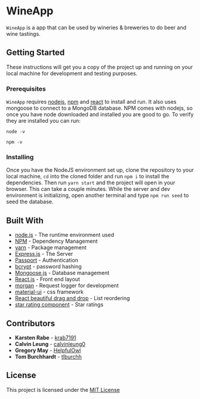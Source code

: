 # WineApp

`WineApp` is a app that can be used by wineries & breweries to do beer and wine tastings.

## Getting Started

These instructions will get you a copy of the project up and running on your local machine for development and testing purposes.

### Prerequisites

`WineApp` requires [nodejs](https://nodejs.org/en/download/), [npm](https://www.npmjs.com/) and [react](https://reactjs.org/) to install and run. It also uses mongoose to connect to a MongoDB database. NPM comes with nodejs, so once you have node downloaded and installed you are good to go. To verify they are installed you can run:
```
node -v
```
```
npm -v
```

### Installing

Once you have the NodeJS environment set up, clone the repository to your local machine, `cd` into the cloned folder and run `npm i` to install the dependencies. Then run `yarn start` and the project will open in your browser. This can take a couple minutes. While the server and dev environment is initializing, open another terminal and type `npm run seed` to seed the database.


## Built With

* [node.js](https://nodejs.org/en/) - The runtime environment used
* [NPM](https://www.npmjs.com/) - Dependency Management
* [yarn](https://yarnpkg.com) - Package management
* [Express.js](https://expressjs.com/) - The Server
* [Passport](https://www.npmjs.com/package/passport) - Authentication
* [bcrypt](https://www.npmjs.com/package/bcrypt) - password hashing
* [Mongoose.js](https://mongoosejs.com/) - Database management
* [React.js](https://reactjs.org/) - Front end layout
* [morgan](https://github.com/expressjs/morgan) - Request logger for development
* [material-ui](https://material-ui.com/) - css framework
* [React beautiful drag and drop](https://www.npmjs.com/package/react-beautiful-dnd) - List reordering
* [star rating component](https://www.npmjs.com/package/react-star-rating-component) - Star ratings


## Contributors

* **Karsten Rabe** - [krab7191](https://github.com/krab7191)
* **Calvin Leung** - [calvinleung0](https://github.com/calvinleung0)
* **Gregory May** - [HelpfulOwl](https://github.com/HelpfulOwl)
* **Tom Burchhardt** - [tlburchh](https://github.com/tlburchh)

## License

This project is licensed under the [MIT License](https://opensource.org/licenses/MIT)
